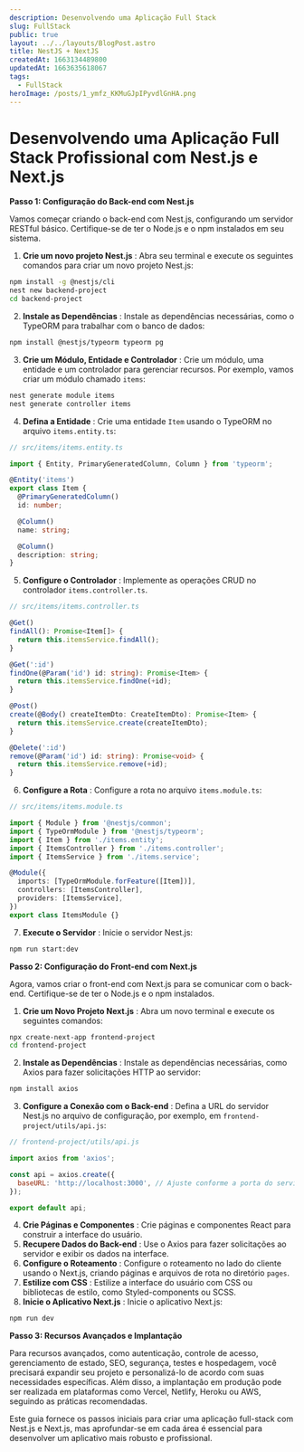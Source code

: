 ```yaml
---
description: Desenvolvendo uma Aplicação Full Stack
slug: FullStack
public: true
layout: ../../layouts/BlogPost.astro
title: NestJS + NextJS
createdAt: 1663134489800
updatedAt: 1663635618067
tags:
  - FullStack
heroImage: /posts/1_ymfz_KKMuGJpIPyvdlGnHA.png
---
```



# Desenvolvendo uma Aplicação Full Stack Profissional com Nest.js e Next.js

**Passo 1: Configuração do Back-end com Nest.js** 

Vamos começar criando o back-end com Nest.js, configurando um servidor RESTful básico. Certifique-se de ter o Node.js e o npm instalados em seu sistema. 
1. **Crie um novo projeto Nest.js** :
Abra seu terminal e execute os seguintes comandos para criar um novo projeto Nest.js:

```bash
npm install -g @nestjs/cli
nest new backend-project
cd backend-project
``` 
2. **Instale as Dependências** :
Instale as dependências necessárias, como o TypeORM para trabalhar com o banco de dados:

```bash
npm install @nestjs/typeorm typeorm pg
``` 
3. **Crie um Módulo, Entidade e Controlador** :
Crie um módulo, uma entidade e um controlador para gerenciar recursos. Por exemplo, vamos criar um módulo chamado `items`:

```bash
nest generate module items
nest generate controller items
``` 
4. **Defina a Entidade** :
Crie uma entidade `Item` usando o TypeORM no arquivo `items.entity.ts`:

```typescript
// src/items/items.entity.ts

import { Entity, PrimaryGeneratedColumn, Column } from 'typeorm';

@Entity('items')
export class Item {
  @PrimaryGeneratedColumn()
  id: number;

  @Column()
  name: string;

  @Column()
  description: string;
}
``` 
5. **Configure o Controlador** :
Implemente as operações CRUD no controlador `items.controller.ts`.

```typescript
// src/items/items.controller.ts

@Get()
findAll(): Promise<Item[]> {
  return this.itemsService.findAll();
}

@Get(':id')
findOne(@Param('id') id: string): Promise<Item> {
  return this.itemsService.findOne(+id);
}

@Post()
create(@Body() createItemDto: CreateItemDto): Promise<Item> {
  return this.itemsService.create(createItemDto);
}

@Delete(':id')
remove(@Param('id') id: string): Promise<void> {
  return this.itemsService.remove(+id);
}
``` 
6. **Configure a Rota** :
Configure a rota no arquivo `items.module.ts`:

```typescript
// src/items/items.module.ts

import { Module } from '@nestjs/common';
import { TypeOrmModule } from '@nestjs/typeorm';
import { Item } from './items.entity';
import { ItemsController } from './items.controller';
import { ItemsService } from './items.service';

@Module({
  imports: [TypeOrmModule.forFeature([Item])],
  controllers: [ItemsController],
  providers: [ItemsService],
})
export class ItemsModule {}
``` 
7. **Execute o Servidor** :
Inicie o servidor Nest.js:

```bash
npm run start:dev
```

**Passo 2: Configuração do Front-end com Next.js** 

Agora, vamos criar o front-end com Next.js para se comunicar com o back-end. Certifique-se de ter o Node.js e o npm instalados. 
1. **Crie um Novo Projeto Next.js** :
Abra um novo terminal e execute os seguintes comandos:

```bash
npx create-next-app frontend-project
cd frontend-project
``` 
2. **Instale as Dependências** :
Instale as dependências necessárias, como Axios para fazer solicitações HTTP ao servidor:

```bash
npm install axios
``` 
3. **Configure a Conexão com o Back-end** :
Defina a URL do servidor Nest.js no arquivo de configuração, por exemplo, em `frontend-project/utils/api.js`:

```javascript
// frontend-project/utils/api.js

import axios from 'axios';

const api = axios.create({
  baseURL: 'http://localhost:3000', // Ajuste conforme a porta do servidor Nest.js
});

export default api;
``` 
4. **Crie Páginas e Componentes** :
Crie páginas e componentes React para construir a interface do usuário. 
5. **Recupere Dados do Back-end** :
Use o Axios para fazer solicitações ao servidor e exibir os dados na interface. 
6. **Configure o Roteamento** :
Configure o roteamento no lado do cliente usando o Next.js, criando páginas e arquivos de rota no diretório `pages`. 
7. **Estilize com CSS** :
Estilize a interface do usuário com CSS ou bibliotecas de estilo, como Styled-components ou SCSS. 
8. **Inicie o Aplicativo Next.js** :
Inicie o aplicativo Next.js:

```bash
npm run dev
```

**Passo 3: Recursos Avançados e Implantação** 

Para recursos avançados, como autenticação, controle de acesso, gerenciamento de estado, SEO, segurança, testes e hospedagem, você precisará expandir seu projeto e personalizá-lo de acordo com suas necessidades específicas. Além disso, a implantação em produção pode ser realizada em plataformas como Vercel, Netlify, Heroku ou AWS, seguindo as práticas recomendadas.

Este guia fornece os passos iniciais para criar uma aplicação full-stack com Nest.js e Next.js, mas aprofundar-se em cada área é essencial para desenvolver um aplicativo mais robusto e profissional.